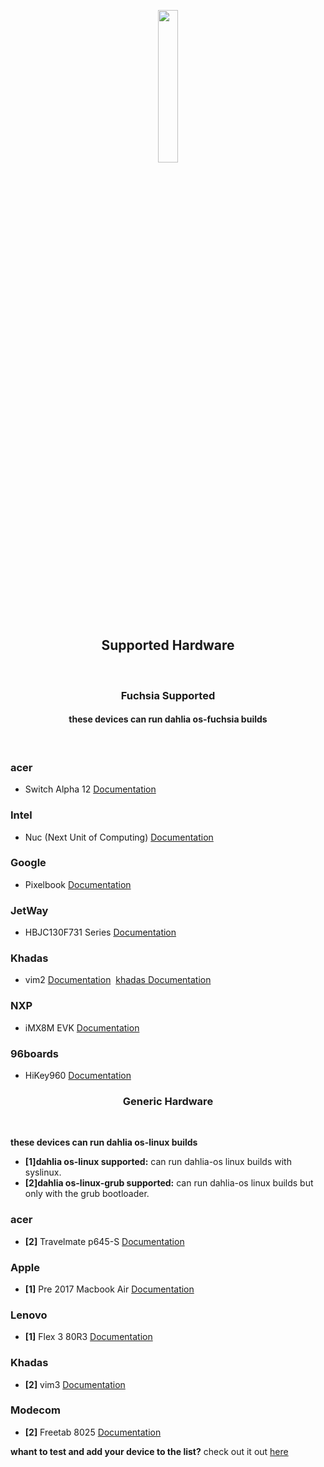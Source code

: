 <p align="center">
  <img width="25%" src="https://github.com/dahlia-os/documentation/blob/master/assets/images/logo/dahlialogo.png"
</p>

<h2 align="center">
    <b>Supported Hardware</b> 
    </h2>
<br />

<h3 align="center">
    <b>Fuchsia Supported</b> 
    </h3>
<h4 align="center">
    <b>these devices can run dahlia os-fuchsia builds</b> 
    </h4>
<br />

### acer
- Switch Alpha 12 [Documentation](https://fuchsia.dev/docs/development/hardware/acer12.md)

### Intel
- Nuc (Next Unit of Computing) [Documentation](https://fuchsia.dev/docs/development/hardware/developing_on_nuc.md)

### Google
- Pixelbook [Documentation](https://fuchsia.dev/docs/development/hardware/pixelbook.md)

### JetWay
- HBJC130F731 Series [Documentation](https://fuchsia.dev/fuchsia-src/development/hardware/toulouse)

### Khadas
- vim2 [Documentation](https://fuchsia.dev/docs/development/hardware/khadas-vim)&nbsp;&nbsp;[khadas Documentation](https://docs.khadas.com/vim2/BuildFuchsia.html)

### NXP
- iMX8M EVK [Documentation](https://fuchsia.dev/fuchsia-src/development/hardware/imx8mevk)


### 96boards
- HiKey960 [Documentation](https://fuchsia.dev/fuchsia-src/development/hardware/hikey960)

<h3 align="center">
    <b>Generic Hardware</b> 
    </h3>
<br />

**these devices can run dahlia os-linux builds** 

- **[1]dahlia os-linux supported:** can run dahlia-os linux builds with syslinux.
- **[2]dahlia os-linux-grub supported:** can run dahlia-os linux builds but only with the grub bootloader.

### acer
- **[2]** Travelmate p645-S [Documentation](https://github.com/dahlia-os/documentation/blob/master/assets/hardware/Acer/TravelMate/P/645-S/Acer-TravelMate-P645-S-documentation.md)

### Apple
- **[1]** Pre 2017 Macbook Air [Documentation](https:)

### Lenovo
- **[1]** Flex 3 80R3 [Documentation](https://github.com/dahlia-os/documentation/blob/master/assets/hardware/Lenovo/Flex-3/80R3/Lenovo-Flex-3-80R3-documentation.md)

### Khadas
- **[2]** vim3 [Documentation](https:)

### Modecom
- **[2]** Freetab 8025 [Documentation](https://github.com/dahlia-os/documentation/tree/master/assets/hardware/Freetab/8000-series/8025)

**whant to test and add your device to the list?** check out it out [here](https://github.com/dahlia-os/documentation/blob/master/CONTRIBUTING.md)
